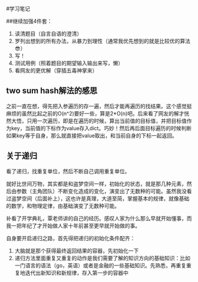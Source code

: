 #学习笔记

##继续加强4件套：

1. 读清题目（自言自语的澄清）
2. 罗列出想到的所有办法，从暴力到理性（通常我优先想到的就是比较优的算法😎）
3. 写！
4. 测试用例（照着题目的期望输入输出来写，懒）
5. 看网友的更优解（穿插五毒神掌来）

## two sum hash解法的感思

之前一直在想，得先把入参遍历的存一遍，然后才能再遍历的找结果。这个感觉挺麻烦的虽然比起之前的O(n^2)要好一些，算是2*O(n)吧。后来看了网友的解才恍然大悟，只用一次遍历，即是在遍历的时候，算出当前值的目标值，并把目标值作为key，当前值的下标作为value存入dict。巧妙！然后再后面目标遍历的时候判断如果key等于自身，那么就直接把value取出，和当前自身的下标一起返回。

## 关于递归

看了递归，找重复单位，然后不断自己调用重复单位。

就好比世间万物，其实都是和盗梦空间一样，初始化的状态，就是那几种元素，然后由参数（主角团队）不断变化造成的变化，演变出了无数种的可能。虽然我没看过盗梦空间（后面补上），这也许是真理，大道至简，掌握基本的规律，就像基础的数学，和物理定律，由基础演变了无数种可能。

补看了开学典礼，覃老师讲的自己的经历。感叹人家为什么那么早就开始懂事，而我一把年纪了才开始做人家十年前甚至更早就开始做的事。

自身要开启递归之路，首先得把递归的初始化条件配齐：

1. 大脑就是那个获得最终返回结果的容器，先初始化一下
2. 递归方法里面重复又重复的动作是我们需要了解的知识方向的基础知识：比如一门语言的语法（go，英语）或者是金融的一些基础知识。先熟悉，再重复重复地迭代出新知识和新规律，存入第一步的容器中
